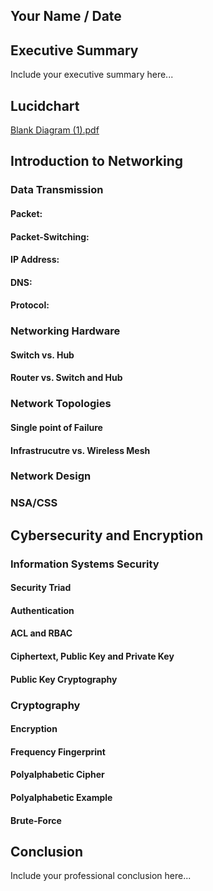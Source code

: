 ## Your Name / Date

## Executive Summary 
Include your executive summary here...

## Lucidchart
[Blank Diagram (1).pdf](https://github.com/ComeBacKyle/IT1025/files/7356854/Blank.Diagram.1.pdf)


## Introduction to Networking

### Data Transmission
#### Packet:
#### Packet-Switching:
#### IP Address:

#### DNS:

#### Protocol:

### Networking Hardware
#### Switch vs. Hub
#### Router vs. Switch and Hub
### Network Topologies
#### Single point of Failure
#### Infrastrucutre vs. Wireless Mesh
### Network Design
### NSA/CSS

## Cybersecurity and Encryption

### Information Systems Security

#### Security Triad
#### Authentication
#### ACL and RBAC
#### Ciphertext, Public Key and Private Key
#### Public Key Cryptography

### Cryptography
#### Encryption
#### Frequency Fingerprint
#### Polyalphabetic Cipher
#### Polyalphabetic Example

#### Brute-Force

## Conclusion
Include your professional conclusion here...

